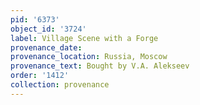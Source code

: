 ```yaml
---
pid: '6373'
object_id: '3724'
label: Village Scene with a Forge
provenance_date:
provenance_location: Russia, Moscow
provenance_text: Bought by V.A. Alekseev
order: '1412'
collection: provenance
---
```

